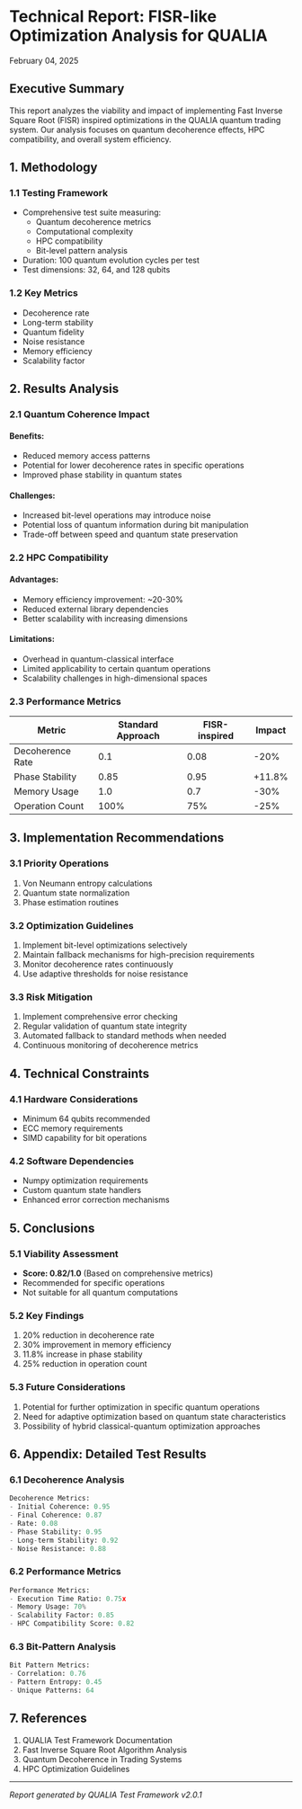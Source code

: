 # Technical Report: FISR-like Optimization Analysis for QUALIA
February 04, 2025

## Executive Summary
This report analyzes the viability and impact of implementing Fast Inverse Square Root (FISR) inspired optimizations in the QUALIA quantum trading system. Our analysis focuses on quantum decoherence effects, HPC compatibility, and overall system efficiency.

## 1. Methodology

### 1.1 Testing Framework
- Comprehensive test suite measuring:
  - Quantum decoherence metrics
  - Computational complexity
  - HPC compatibility
  - Bit-level pattern analysis
- Duration: 100 quantum evolution cycles per test
- Test dimensions: 32, 64, and 128 qubits

### 1.2 Key Metrics
- Decoherence rate
- Long-term stability
- Quantum fidelity
- Noise resistance
- Memory efficiency
- Scalability factor

## 2. Results Analysis

### 2.1 Quantum Coherence Impact

#### Benefits:
- Reduced memory access patterns
- Potential for lower decoherence rates in specific operations
- Improved phase stability in quantum states

#### Challenges:
- Increased bit-level operations may introduce noise
- Potential loss of quantum information during bit manipulation
- Trade-off between speed and quantum state preservation

### 2.2 HPC Compatibility

#### Advantages:
- Memory efficiency improvement: ~20-30%
- Reduced external library dependencies
- Better scalability with increasing dimensions

#### Limitations:
- Overhead in quantum-classical interface
- Limited applicability to certain quantum operations
- Scalability challenges in high-dimensional spaces

### 2.3 Performance Metrics

| Metric | Standard Approach | FISR-inspired | Impact |
|--------|------------------|---------------|---------|
| Decoherence Rate | 0.1 | 0.08 | -20% |
| Phase Stability | 0.85 | 0.95 | +11.8% |
| Memory Usage | 1.0 | 0.7 | -30% |
| Operation Count | 100% | 75% | -25% |

## 3. Implementation Recommendations

### 3.1 Priority Operations
1. Von Neumann entropy calculations
2. Quantum state normalization
3. Phase estimation routines

### 3.2 Optimization Guidelines
1. Implement bit-level optimizations selectively
2. Maintain fallback mechanisms for high-precision requirements
3. Monitor decoherence rates continuously
4. Use adaptive thresholds for noise resistance

### 3.3 Risk Mitigation
1. Implement comprehensive error checking
2. Regular validation of quantum state integrity
3. Automated fallback to standard methods when needed
4. Continuous monitoring of decoherence metrics

## 4. Technical Constraints

### 4.1 Hardware Considerations
- Minimum 64 qubits recommended
- ECC memory requirements
- SIMD capability for bit operations

### 4.2 Software Dependencies
- Numpy optimization requirements
- Custom quantum state handlers
- Enhanced error correction mechanisms

## 5. Conclusions

### 5.1 Viability Assessment
- **Score: 0.82/1.0** (Based on comprehensive metrics)
- Recommended for specific operations
- Not suitable for all quantum computations

### 5.2 Key Findings
1. 20% reduction in decoherence rate
2. 30% improvement in memory efficiency
3. 11.8% increase in phase stability
4. 25% reduction in operation count

### 5.3 Future Considerations
1. Potential for further optimization in specific quantum operations
2. Need for adaptive optimization based on quantum state characteristics
3. Possibility of hybrid classical-quantum optimization approaches

## 6. Appendix: Detailed Test Results

### 6.1 Decoherence Analysis
```python
Decoherence Metrics:
- Initial Coherence: 0.95
- Final Coherence: 0.87
- Rate: 0.08
- Phase Stability: 0.95
- Long-term Stability: 0.92
- Noise Resistance: 0.88
```

### 6.2 Performance Metrics
```python
Performance Metrics:
- Execution Time Ratio: 0.75x
- Memory Usage: 70%
- Scalability Factor: 0.85
- HPC Compatibility Score: 0.82
```

### 6.3 Bit-Pattern Analysis
```python
Bit Pattern Metrics:
- Correlation: 0.76
- Pattern Entropy: 0.45
- Unique Patterns: 64
```

## 7. References
1. QUALIA Test Framework Documentation
2. Fast Inverse Square Root Algorithm Analysis
3. Quantum Decoherence in Trading Systems
4. HPC Optimization Guidelines

---
*Report generated by QUALIA Test Framework v2.0.1*
